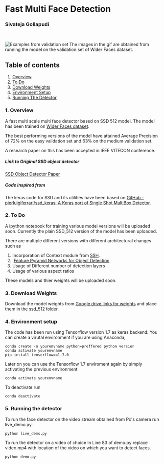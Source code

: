 # Fast Multi Face Detection 
### Sivateja Gollapudi
<Br>
  
![Examples from validation set](./examples/demo_gif.gif)
  The images in the gif are obtained from running the model on the validation set of Wider Faces dataset.


## Table of contents
  1. [Overview](#overview)
  2. [To Do](#todo)
  3. [Download Weights](#weights)
  4. [Environment Setup](#setup)
  5. [Running The Detector](#detector)


### 1. Overview <a name=overview></a>
A fast multi scale multi face detector based on SSD 512 model.
The model has been trained on [Wider Faces dataset](http://shuoyang1213.me/WIDERFACE/).

The best performing versions of the model have attained Average Precision of 72% on the easy validation set and 63% on the medium validation set. 

A research paper on this has been accepted in IEEE VITECON conference.


##### Link to Original SSD object detector
[SSD Object Detector Paper](https://arxiv.org/abs/1512.02325)

##### Code inspired from 
The keras code for SSD and its utilities have been based on   [GitHub - pierluigiferrari/ssd_keras: A Keras port of Single Shot MultiBox Detector](https://github.com/pierluigiferrari/ssd_keras).

### 2. To Do <a name="todo"></a>

A ipython notebook for training various model versions will be uploaded soon.
Currently the plain SSD_512 version of the model has been uploaded.

There are multiple different versions with different architectural changes such as 
1. Incorporation of Context module from [SSH](https://arxiv.org/abs/1708.03979).
2. .[Feature Pyramid Networks for Object Detection](https://arxiv.org/abs/1612.03144)
3. Usage of Different number of detection layers
4. Usage of  various aspect ratios

These models and thier weights will be uploaded soon.

### 3. Download Weights<a name="weights"></a>

Download the model weights from [Google drive links for weights](https://drive.google.com/open?id=1LYgHEHtU-_J_UKoh8IJ5YI92viEAbvTz) and place them in the ssd_512 folder.

### 4. Environment setup <a name="setup"></a>

The code has been run using Tensorflow version 1.7 as keras backend.
You can create a virutal environment if you are using Anaconda,

```
conda create -n yourenvname python=preffered python version
conda activate yourenvname
pip install tensorflow==1.7.0
```
Later on you can use the Tensorflow 1.7 enviroment again by simply activating the previous environment
```
conda activate yourenvname
```
To deactivate run 
```
conda deactivate 
```

### 5. Running the detector <a name="detector"></a>
To run the face detector on the video stream obtained from Pc's camera run 
live_demo.py.
```
python live_demo.py
```
To run the detector on a video of choice 
  In Line 83 of demo.py replace video.mp4 with location of the video on which you want to detect faces.
  ```
python demo.py
```




